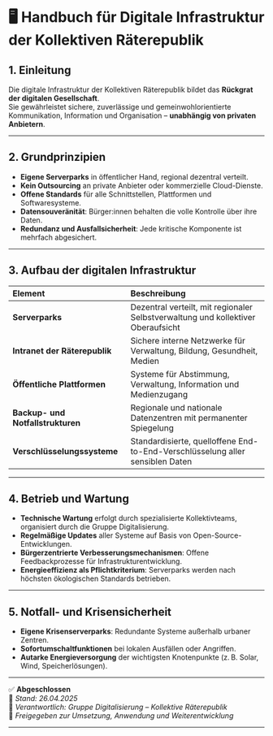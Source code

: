 # 🖥️ Handbuch für Digitale Infrastruktur der Kollektiven Räterepublik
<!--
Autor: Fabio Weidner
Version: 1.0
Sektion: Digitalisierung
Veröffentlichung: April 2025
-->

## 1. Einleitung

Die digitale Infrastruktur der Kollektiven Räterepublik bildet das **Rückgrat der digitalen Gesellschaft**.  
Sie gewährleistet sichere, zuverlässige und gemeinwohlorientierte Kommunikation, Information und Organisation – **unabhängig von privaten Anbietern**.

---

## 2. Grundprinzipien

- **Eigene Serverparks** in öffentlicher Hand, regional dezentral verteilt.
- **Kein Outsourcing** an private Anbieter oder kommerzielle Cloud-Dienste.
- **Offene Standards** für alle Schnittstellen, Plattformen und Softwaresysteme.
- **Datensouveränität**: Bürger:innen behalten die volle Kontrolle über ihre Daten.
- **Redundanz und Ausfallsicherheit**: Jede kritische Komponente ist mehrfach abgesichert.

---

## 3. Aufbau der digitalen Infrastruktur

| Element | Beschreibung |
|:---|:---|
| **Serverparks** | Dezentral verteilt, mit regionaler Selbstverwaltung und kollektiver Oberaufsicht |
| **Intranet der Räterepublik** | Sichere interne Netzwerke für Verwaltung, Bildung, Gesundheit, Medien |
| **Öffentliche Plattformen** | Systeme für Abstimmung, Verwaltung, Information und Medienzugang |
| **Backup- und Notfallstrukturen** | Regionale und nationale Datenzentren mit permanenter Spiegelung |
| **Verschlüsselungssysteme** | Standardisierte, quelloffene End-to-End-Verschlüsselung aller sensiblen Daten |

---

## 4. Betrieb und Wartung

- **Technische Wartung** erfolgt durch spezialisierte Kollektivteams, organisiert durch die Gruppe Digitalisierung.
- **Regelmäßige Updates** aller Systeme auf Basis von Open-Source-Entwicklungen.
- **Bürgerzentrierte Verbesserungsmechanismen**: Offene Feedbackprozesse für Infrastrukturentwicklung.
- **Energieeffizienz als Pflichtkriterium**: Serverparks werden nach höchsten ökologischen Standards betrieben.

---

## 5. Notfall- und Krisensicherheit

- **Eigene Krisenserverparks**: Redundante Systeme außerhalb urbaner Zentren.
- **Sofortumschaltfunktionen** bei lokalen Ausfällen oder Angriffen.
- **Autarke Energieversorgung** der wichtigsten Knotenpunkte (z. B. Solar, Wind, Speicherlösungen).

---

✅ **Abgeschlossen**  
📅 *Stand: 26.04.2025*  
🏩 *Verantwortlich: Gruppe Digitalisierung – Kollektive Räterepublik*  
🔐 *Freigegeben zur Umsetzung, Anwendung und Weiterentwicklung*

---

